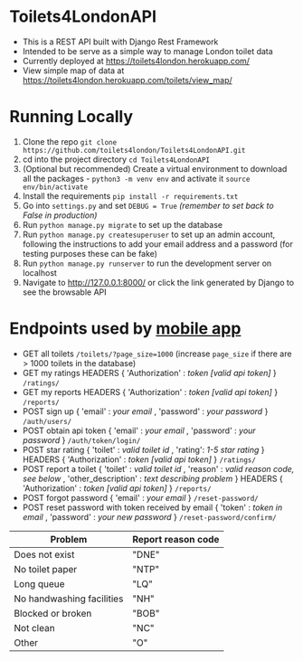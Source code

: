 # Toilets4LondonAPI

- This is a REST API built with Django Rest Framework
- Intended to be serve as a simple way to manage London toilet data
- Currently deployed at https://toilets4london.herokuapp.com/
- View simple map of data at https://toilets4london.herokuapp.com/toilets/view_map/

# Running Locally

1. Clone the repo `git clone https://github.com/toilets4london/Toilets4LondonAPI.git`
2. cd into the project directory `cd Toilets4LondonAPI`
3. (Optional but recommended) Create a virtual environment to download all the packages - `python3 -m venv env` and activate it `source env/bin/activate`
4. Install the requirements `pip install -r requirements.txt`
5. Go into `settings.py` and set `DEBUG = True` *(remember to set back to False in production)*
6. Run `python manage.py migrate` to set up the database
7. Run `python manage.py createsuperuser` to set up an admin account, following the instructions to add your email address and a password (for testing purposes these can be fake)
8. Run `python manage.py runserver` to run the development server on localhost
9. Navigate to http://127.0.0.1:8000/ or click the link generated by Django to see the browsable API
    
# Endpoints used by [mobile app](https://github.com/toilets4london/ToiletApp/)

- GET all toilets `/toilets/?page_size=1000` (increase `page_size` if there are > 1000 toilets in the database)
- GET my ratings HEADERS { 'Authorization' : *token [valid api token]* } `/ratings/`
- GET my reports HEADERS { 'Authorization' : *token [valid api token]* } `/reports/`
- POST sign up { 'email' : *your email* , 'password' : *your password* } `/auth/users/`
- POST obtain api token { 'email' : *your email* , 'password' : *your password* } `/auth/token/login/`
- POST star rating { 'toilet' : *valid toilet id* , 'rating': *1-5 star rating* } HEADERS { 'Authorization' : *token [valid api token]* } `/ratings/`
- POST report a toilet { 'toilet' : *valid toilet id* , 'reason' : *valid reason code, see below* , 'other_description' : *text describing problem* } HEADERS { 'Authorization' : *token [valid api token]* } `/reports/`
- POST forgot password { 'email' : *your email* } `/reset-password/`
- POST reset password with token received by email { 'token' : *token in email* , 'password' : *your new password* } `/reset-password/confirm/`

| Problem                   | Report reason code |
| ------------------------- | ------------------ |
| Does not exist            | "DNE"              |
| No toilet paper           | "NTP"              |
| Long queue                | "LQ"               |
| No handwashing facilities | "NH"               |
| Blocked or broken         | "BOB"              |
| Not clean                 | "NC"               |
| Other                     | "O"                |
